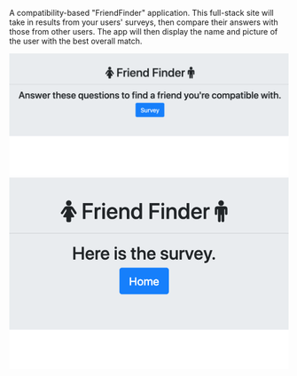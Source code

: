 A compatibility-based "FriendFinder" application. This full-stack site will take in results from your users' surveys, then compare their answers with those from other users. The app will then display the name and picture of the user with the best overall match.

<img src= "./app/public/ff1.png">

<img src= "./app/public/ff2.png">
